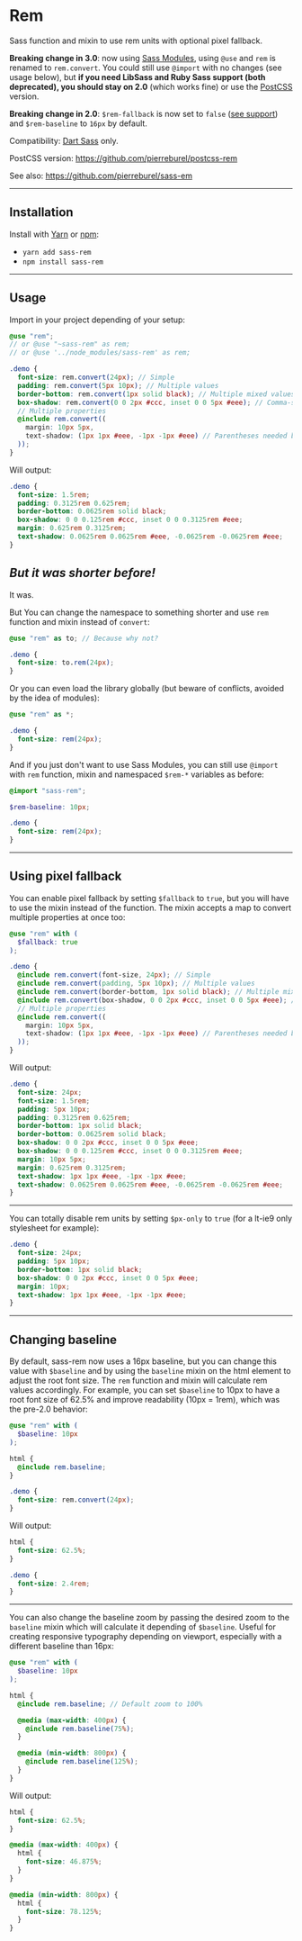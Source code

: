 # Rem

Sass function and mixin to use rem units with optional pixel fallback.

**Breaking change in 3.0**: now using [Sass Modules](https://sass-lang.com/blog/the-module-system-is-launched), using `@use` and `rem` is renamed to `rem.convert`. You could still use `@import` with no changes (see usage below), but **if you need LibSass and Ruby Sass support (both deprecated), you should stay on 2.0** (which works fine) or use the [PostCSS](https://github.com/pierreburel/postcss-rem) version.

**Breaking change in 2.0**: `$rem-fallback` is now set to `false` ([see support](http://caniuse.com/#feat=rem)) and `$rem-baseline` to `16px` by default.

Compatibility: [Dart Sass](https://sass-lang.com/dart-sass) only.

PostCSS version: https://github.com/pierreburel/postcss-rem

See also: https://github.com/pierreburel/sass-em

---

## Installation

Install with [Yarn](https://yarnpkg.com/) or [npm](https://www.npmjs.com/):

* `yarn add sass-rem`
* `npm install sass-rem`

---

## Usage

Import in your project depending of your setup:

```scss
@use "rem";
// or @use "~sass-rem" as rem;
// or @use '../node_modules/sass-rem' as rem;

.demo {
  font-size: rem.convert(24px); // Simple
  padding: rem.convert(5px 10px); // Multiple values
  border-bottom: rem.convert(1px solid black); // Multiple mixed values
  box-shadow: rem.convert(0 0 2px #ccc, inset 0 0 5px #eee); // Comma-separated values
  // Multiple properties
  @include rem.convert((
    margin: 10px 5px,
    text-shadow: (1px 1px #eee, -1px -1px #eee) // Parentheses needed because of comma
  ));
}
```

Will output:

```css
.demo {
  font-size: 1.5rem;
  padding: 0.3125rem 0.625rem;
  border-bottom: 0.0625rem solid black;
  box-shadow: 0 0 0.125rem #ccc, inset 0 0 0.3125rem #eee;
  margin: 0.625rem 0.3125rem;
  text-shadow: 0.0625rem 0.0625rem #eee, -0.0625rem -0.0625rem #eee;
}
```

## *But it was shorter before!*

It was.

But You can change the namespace to something shorter and use `rem` function and mixin instead of `convert`:

```scss
@use "rem" as to; // Because why not?

.demo {
  font-size: to.rem(24px);
}
```

Or you can even load the library globally (but beware of conflicts, avoided by the idea of modules):

```scss
@use "rem" as *;

.demo {
  font-size: rem(24px);
}
```

And if you just don't want to use Sass Modules, you can still use `@import` with `rem` function, mixin and namespaced `$rem-*` variables as before:

```scss
@import "sass-rem";

$rem-baseline: 10px;

.demo {
  font-size: rem(24px);
}
```

---

## Using pixel fallback

You can enable pixel fallback by setting `$fallback` to `true`, but you will have to use the mixin instead of the function. The mixin accepts a map to convert multiple properties at once too:

```scss
@use "rem" with (
  $fallback: true
);

.demo {
  @include rem.convert(font-size, 24px); // Simple
  @include rem.convert(padding, 5px 10px); // Multiple values
  @include rem.convert(border-bottom, 1px solid black); // Multiple mixed values
  @include rem.convert(box-shadow, 0 0 2px #ccc, inset 0 0 5px #eee); // Comma-separated values
  // Multiple properties
  @include rem.convert((
    margin: 10px 5px,
    text-shadow: (1px 1px #eee, -1px -1px #eee) // Parentheses needed because of comma
  ));
}
```

Will output:

```css
.demo {
  font-size: 24px;
  font-size: 1.5rem;
  padding: 5px 10px;
  padding: 0.3125rem 0.625rem;
  border-bottom: 1px solid black;
  border-bottom: 0.0625rem solid black;
  box-shadow: 0 0 2px #ccc, inset 0 0 5px #eee;
  box-shadow: 0 0 0.125rem #ccc, inset 0 0 0.3125rem #eee;
  margin: 10px 5px;
  margin: 0.625rem 0.3125rem;
  text-shadow: 1px 1px #eee, -1px -1px #eee;
  text-shadow: 0.0625rem 0.0625rem #eee, -0.0625rem -0.0625rem #eee;
}
```

---

You can totally disable rem units by setting `$px-only` to `true` (for a lt-ie9 only stylesheet for example):

```css
.demo {
  font-size: 24px;
  padding: 5px 10px;
  border-bottom: 1px solid black;
  box-shadow: 0 0 2px #ccc, inset 0 0 5px #eee;
  margin: 10px;
  text-shadow: 1px 1px #eee, -1px -1px #eee;
}
```

---

## Changing baseline

By default, sass-rem now uses a 16px baseline, but you can change this value with `$baseline` and by using the `baseline` mixin on the html element to adjust the root font size. The `rem` function and mixin will calculate rem values accordingly.
For example, you can set `$baseline` to 10px to have a root font size of 62.5% and improve readability (10px = 1rem), which was the pre-2.0 behavior:

```scss
@use "rem" with (
  $baseline: 10px
);

html {
  @include rem.baseline;
}

.demo {
  font-size: rem.convert(24px);
}
```

Will output:

```css
html {
  font-size: 62.5%;
}

.demo {
  font-size: 2.4rem;
}
```

---

You can also change the baseline zoom by passing the desired zoom to the `baseline` mixin which will calculate it depending of `$baseline`. Useful for creating responsive typography depending on viewport, especially with a different baseline than 16px:

```scss
@use "rem" with (
  $baseline: 10px
);

html {
  @include rem.baseline; // Default zoom to 100%

  @media (max-width: 400px) {
    @include rem.baseline(75%);
  }

  @media (min-width: 800px) {
    @include rem.baseline(125%);
  }
}
```

Will output:

```css
html {
  font-size: 62.5%;
}

@media (max-width: 400px) {
  html {
    font-size: 46.875%;
  }
}

@media (min-width: 800px) {
  html {
    font-size: 78.125%;
  }
}
```
